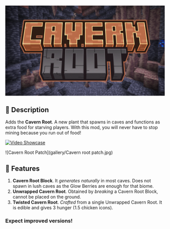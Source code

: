 ![Cavern Root Thumbnail](gallery/Thumbnail.jpg)

## 🫚 Description
Adds the **Cavern Root**. A new plant that spawns in caves and functions as extra food for starving players. With this mod, you will never have to stop mining because you run out of food!

[![Video Showcase](https://img.youtube.com/vi/OOYN8MyYDsQ/0.jpg)](https://www.youtube.com/watch?v=OOYN8MyYDsQ)

![Cavern Root Patch](gallery/Cavern root patch.jpg)

## 📖 Features
1. **Cavern Root Block**. It _generates naturally_ in most caves. Does not spawn in lush caves as the Glow Berries are enough for that biome.
2. **Unwrapped Cavern Root**. Obtained by _breaking_ a Cavern Root Block, cannot be placed on the ground.
3. **Twisted Cavern Root**. _Crafted_ from a single Unwrapped Cavern Root. It is edible and gives 3 hunger (1.5 chicken icons).

### Expect improved versions!
